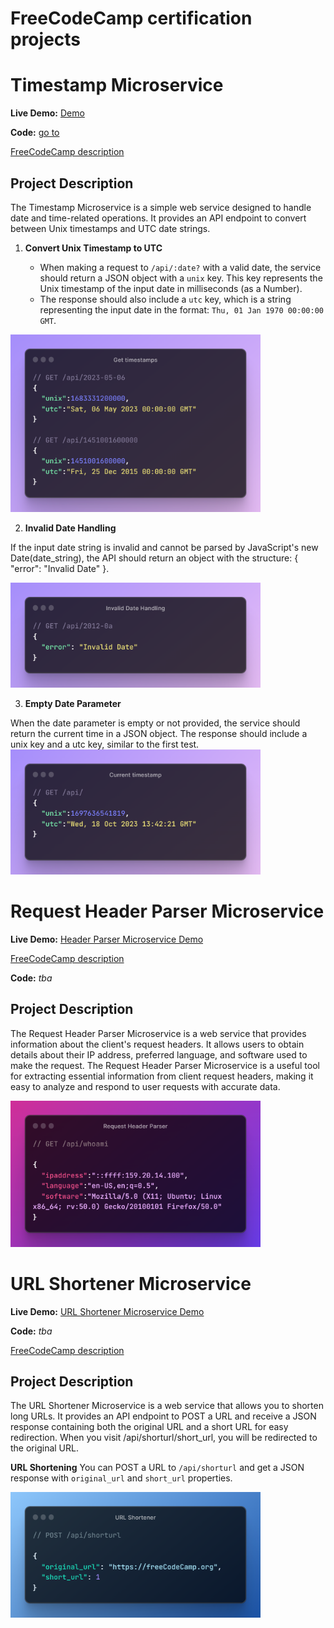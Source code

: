 # FreeCodeCamp certification projects

# Timestamp Microservice

**Live Demo:** [Demo](https://timestamp-webservice.onrender.com/)

**Code:** [go to](https://shorturl.at/rHJNR)

[FreeCodeCamp description](https://www.freecodecamp.org/learn/back-end-development-and-apis/back-end-development-and-apis-projects/timestamp-microservice)

## Project Description

The Timestamp Microservice is a simple web service designed to handle date and time-related operations. It provides an API endpoint to convert between Unix timestamps and UTC date strings.

1. **Convert Unix Timestamp to UTC**

   - When making a request to `/api/:date?` with a valid date, the service should return a JSON object with a `unix` key. This key represents the Unix timestamp of the input date in milliseconds (as a Number).
   - The response should also include a `utc` key, which is a string representing the input date in the format: `Thu, 01 Jan 1970 00:00:00 GMT`.

  <img src='./readme_img/timestamp-service.png' alt='example of correct timestamp json' width='400'>

2. **Invalid Date Handling**

If the input date string is invalid and cannot be parsed by JavaScript's new Date(date_string), the API should return an object with the structure: { "error": "Invalid Date" }.

 <img src='./readme_img/timestamp-service-2.png' alt='example of incorrect timestamp json' width='400'>

3. **Empty Date Parameter**

When the date parameter is empty or not provided, the service should return the current time in a JSON object.
The response should include a unix key and a utc key, similar to the first test.
<img src='./readme_img/timestamp-service-3.png'  alt='example of empty timestamp parameter json' width='400'>

# Request Header Parser Microservice

**Live Demo:** [Header Parser Microservice Demo](https://headerparser-mhm9.onrender.com)

[FreeCodeCamp description](https://www.freecodecamp.org/learn/back-end-development-and-apis/back-end-development-and-apis-projects/request-header-parser-microservice)

**Code:** _tba_

## Project Description

The Request Header Parser Microservice is a web service that provides information about the client's request headers. It allows users to obtain details about their IP address, preferred language, and software used to make the request. The Request Header Parser Microservice is a useful tool for extracting essential information from client request headers, making it easy to analyze and respond to user requests with accurate data.

<img src='./readme_img/request-header-service.png' alt='example of information on user software' width='400'>

# URL Shortener Microservice

**Live Demo:** [URL Shortener Microservice Demo](https://shortener-service.onrender.com)

**Code:** _tba_

[FreeCodeCamp description](https://www.freecodecamp.org/learn/back-end-development-and-apis/back-end-development-and-apis-projects/url-shortener-microservice)

## Project Description

The URL Shortener Microservice is a web service that allows you to shorten long URLs. It provides an API endpoint to POST a URL and receive a JSON response containing both the original URL and a short URL for easy redirection. When you visit /api/shorturl/short_url, you will be redirected to the original URL.

**URL Shortening**
You can POST a URL to `/api/shorturl` and get a JSON response with `original_url` and `short_url` properties.

<img src='./readme_img/url-shortener.png' alt='example of original url and short url json' width='400'>
